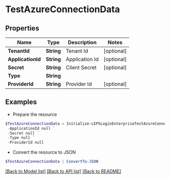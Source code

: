 # TestAzureConnectionData
## Properties

Name | Type | Description | Notes
------------ | ------------- | ------------- | -------------
**TenantId** | **String** | Tenant Id | [optional] 
**ApplicationId** | **String** | Application Id | [optional] 
**Secret** | **String** | Client Secret | [optional] 
**Type** | **String** |  | 
**ProviderId** | **String** | Provider Id | [optional] 

## Examples

- Prepare the resource
```powershell
$TestAzureConnectionData = Initialize-LEPSLoginEnterpriseTestAzureConnectionData  -TenantId null `
 -ApplicationId null `
 -Secret null `
 -Type null `
 -ProviderId null
```

- Convert the resource to JSON
```powershell
$TestAzureConnectionData | ConvertTo-JSON
```

[[Back to Model list]](../README.md#documentation-for-models) [[Back to API list]](../README.md#documentation-for-api-endpoints) [[Back to README]](../README.md)

